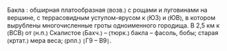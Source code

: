 ---
---

Бакла
: обширная платообразная ⦅возв.⦆ с рощами и луговинами на вершине, с террасовидным уступом-ярусом к ⦅ЮЗ⦆ и ⦅ЮВ⦆, в котором вырублены многочисленные гроты одноименного городища. В 2,5 км к ⦅ВСВ⦆ от ⦅н.п.⦆ Скалистое ⦅Бахч.⦆ – ⦅тюрк.⦆ бакла – фасоль, бобы; старая ⦅кртат.⦆ мера веса; ⦅рпл.⦆ ⦃Г9 – В9⦄.
